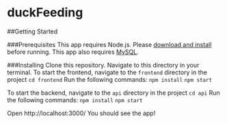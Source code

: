 # duckFeeding

##Getting Started

###Prerequisites
This app requires Node.js. Please [download and install](https://nodejs.org/en/download/) before running.
This app also requires [MySQL](https://www.mysql.com/downloads/).

###Installing
Clone this repository. Navigate to this directory in your terminal.
To start the frontend, navigate to the `frontend` directory in the project
`cd frontend`
Run the following commands:
`npm install`
`npm start`

To start the backend, navigate to the `api` directory in the project
`cd api`
Run the following commands:
`npm install`
`npm start`

Open http://localhost:3000/
You should see the app!